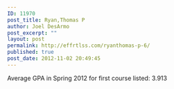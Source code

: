 ```yaml
---
ID: 11970
post_title: Ryan,Thomas P
author: Joel DesArmo
post_excerpt: ""
layout: post
permalink: http://effrtlss.com/ryanthomas-p-6/
published: true
post_date: 2012-11-02 20:49:45
---
```

<p>Average GPA in Spring 2012 for first course listed: 3.913</p>